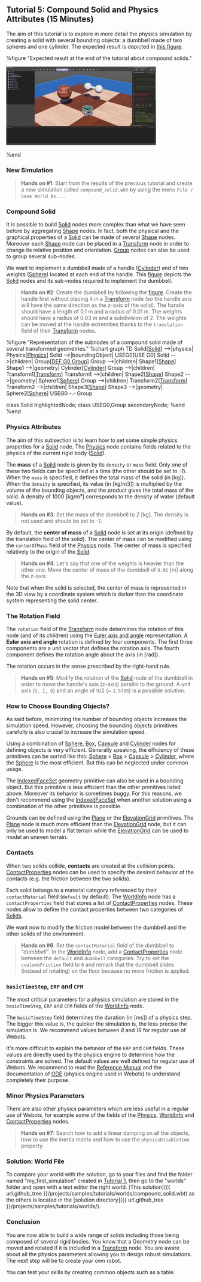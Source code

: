 ## Tutorial 5: Compound Solid and Physics Attributes (15 Minutes)

The aim of this tutorial is to explore in more detail the physics simulation by creating a solid with several bounding objects: a dumbbell made of two spheres and one cylinder.
The expected result is depicted in [this figure](#expected-result-at-the-end-of-the-tutorial-about-compound-solids).

%figure "Expected result at the end of the tutorial about compound solids."

![tutorial_dumbbell.png](images/tutorial_dumbbell.thumbnail.jpg)

%end

### New Simulation

> **Hands on #1**: Start from the results of the previous tutorial and create a new simulation called `compound_solid.wbt` by using the menu `File / Save World As...`.

### Compound Solid

It is possible to build [Solid](../reference/solid.md) nodes more complex than what we have seen before by aggregating [Shape](../reference/shape.md) nodes.
In fact, both the physical and the graphical properties of a [Solid](../reference/solid.md) can be made of several [Shape](../reference/shape.md) nodes.
Moreover each [Shape](../reference/shape.md) node can be placed in a [Transform](../reference/transform.md) node in order to change its relative position and orientation.
[Group](../reference/group.md) nodes can also be used to group several sub-nodes.

We want to implement a dumbbell made of a handle ([Cylinder](../reference/cylinder.md)) and of two weights ([Sphere](../reference/sphere.md)) located at each end of the handle.
This [figure](#representation-of-the-subnodes-of-a-compound-solid-made-of-several-transformed-geometries) depicts the [Solid](../reference/solid.md) nodes and its sub-nodes required to implement the dumbbell.

> **Hands on #2**: Create the dumbbell by following the [figure](#representation-of-the-subnodes-of-a-compound-solid-made-of-several-transformed-geometries).
Create the handle first without placing it in a [Transform](../reference/transform.md) node (so the handle axis will have the same direction as the z-axis of the solid).
The handle should have a length of 0.1 m and a radius of 0.01 m.
The weights should have a radius of 0.03 m and a subdivision of 2.
The weights can be moved at the handle extremities thanks to the `translation` field of their [Transform](../reference/transform.md) nodes.

%figure "Representation of the subnodes of a compound solid made of several transformed geometries."
%chart
graph TD
  Solid[[Solid](../reference/solid.md)] -->|physics| Physics[[Physics](../reference/physics.md)]
  Solid -->|boundingObject| USEG0[USE G0]
  Solid -->|children| Group[[DEF G0 Group](../reference/group.md)]
    Group -->|children| Shape1[[Shape](../reference/shape.md)]
      Shape1 -->|geometry| Cylinder[[Cylinder](../reference/cylinder.md)]
    Group -->|children| Transform1[[Transform](../reference/transform.md)]
      Transform1 -->|children| Shape2[[Shape](../reference/shape.md)]
        Shape2 -->|geometry| Sphere1[[Sphere](../reference/sphere.md)]
    Group -->|children| Transform2[[Transform](../reference/transform.md)]
      Transform2 -->|children| Shape3[[Shape](../reference/shape.md)]
        Shape3 -->|geometry| Sphere2[[Sphere](../reference/sphere.md)]
    USEG0 -.- Group

  class Solid highlightedNode;
  class USEG0,Group secondaryNode;
%end
%end

### Physics Attributes

The aim of this subsection is to learn how to set some simple physics properties for a [Solid](../reference/solid.md) node.
The [Physics](../reference/physics.md) node contains fields related to the physics of the current rigid body ([Solid](../reference/solid.md)).

The **mass** of a [Solid](../reference/solid.md) node is given by its `density` or `mass` field.
Only one of these two fields can be specified at a time (the other should be set to *-1*).
When the `mass` is specified, it defines the total mass of the solid (in [kg]).
When the `density` is specified, its value (in [kg/m3]) is multiplied by the volume of the bounding objects, and the product gives the total mass of the solid.
A density of 1000 [kg/m³] corresponds to the density of water (default value).

> **Hands on #3**: Set the mass of the dumbbell to *2* [kg].
The density is not used and should be set to *-1*.

By default, the **center of mass** of a [Solid](../reference/solid.md) node is set at its origin (defined by the translation field of the solid).
The center of mass can be modified using the `centerOfMass` field of the [Physics](../reference/physics.md) node.
The center of mass is specified relatively to the origin of the [Solid](../reference/solid.md).

> **Hands on #4**: Let's say that one of the weights is heavier than the other one.
Move the center of mass of the dumbbell of `0.01` [m] along the z-axis.

Note that when the solid is selected, the center of mass is represented in the 3D view by a coordinate system which is darker than the coordinate system representing the solid center.

### The Rotation Field

The `rotation` field of the [Transform](../reference/transform.md) node determines the rotation of this node (and of its children) using the [Euler axis and angle](https://en.wikipedia.org/wiki/Axis%E2%80%93angle_representation) representation.
A **Euler axis and angle** rotation is defined by four components.
The first three components are a unit vector that defines the rotation axis.
The fourth component defines the rotation angle about the axis (in [rad]).

The rotation occurs in the sense prescribed by the right-hand rule.

> **Hands on #5**: Modify the rotation of the [Solid](../reference/solid.md) node of the dumbbell in order to move the handle's axis (z-axis) parallel to the ground.
A unit axis (`0, 1, 0`) and an angle of &pi;/2 (~ `1.5708`) is a possible solution.

### How to Choose Bounding Objects?

As said before, minimizing the number of bounding objects increases the simulation speed.
However, choosing the bounding objects primitives carefully is also crucial to increase the simulation speed.

Using a combination of [Sphere](../reference/sphere.md), [Box](../reference/box.md), [Capsule](../reference/capsule.md) and [Cylinder](../reference/cylinder.md) nodes for defining objects is very efficient.
Generally speaking, the efficiency of these primitives can be sorted like this: [Sphere](../reference/sphere.md) > [Box](../reference/box.md) > [Capsule](../reference/capsule.md) > [Cylinder](../reference/cylinder.md), where the [Sphere](../reference/sphere.md) is the most efficient.
But this can be neglected under common usage.

The [IndexedFaceSet](../reference/indexedfaceset.md) geometry primitive can also be used in a bounding object.
But this primitive is less efficient than the other primitives listed above.
Moreover its behavior is sometimes buggy.
For this reasons, we don't recommend using the [IndexedFaceSet](../reference/indexedfaceset.md) when another solution using a combination of the other primitives is possible.

Grounds can be defined using the [Plane](../reference/plane.md) or the [ElevationGrid](../reference/elevationgrid.md) primitives.
The [Plane](../reference/plane.md) node is much more efficient than the [ElevationGrid](../reference/elevationgrid.md) node, but it can only be used to model a flat terrain while the [ElevationGrid](../reference/elevationgrid.md) can be used to model an uneven terrain.

### Contacts

When two solids collide, **contacts** are created at the collision points.
[ContactProperties](../reference/contactproperties.md) nodes can be used to specify the desired behavior of the contacts (e.g. the friction between the two solids).

Each solid belongs to a material category referenced by their `contactMaterial` field (`default` by default).
The [WorldInfo](../reference/worldinfo.md) node has a `contactProperties` field that stores a list of [ContactProperties](../reference/contactproperties.md) nodes.
These nodes allow to define the contact properties between two categories of [Solids](../reference/solid.md).

We want now to modify the friction model between the dumbbell and the other solids of the environment.

> **Hands on #6**: Set the `contactMaterial` field of the dumbbell to *"dumbbell"*.
In the [WorldInfo](../reference/worldinfo.md) node, add a [ContactProperties](../reference/contactproperties.md) node between the `default` and `dumbbell` categories.
Try to set the `coulombFriction` field to `0` and remark that the dumbbell slides (instead of rotating) on the floor because no more friction is applied.

### `basicTimeStep`, `ERP` and `CFM`

The most critical parameters for a physics simulation are stored in the `basicTimeStep`, `ERP` and `CFM` fields of the [WorldInfo](../reference/worldinfo.md) node.

The `basicTimeStep` field determines the duration (in [ms]) of a physics step.
The bigger this value is, the quicker the simulation is, the less precise the simulation is.
We recommend values between *8* and *16* for regular use of Webots.

It's more difficult to explain the behavior of the `ERP` and `CFM` fields.
These values are directly used by the physics engine to determine how the constraints are solved.
The default values are well defined for regular use of Webots.
We recommend to read the [Reference Manual](../reference/worldinfo.md) and the documentation of [ODE](http://ode.org/wiki/index.php?title=Manual) (physics engine used in Webots) to understand completely their purpose.

### Minor Physics Parameters

There are also other physics parameters which are less useful in a regular use of Webots, for example some of the fields of the [Physics](../reference/physics.md), [WorldInfo](../reference/worldinfo.md) and [ContactProperties](../reference/contactproperties.md) nodes.

> **Hands on #7**: Search how to add a linear damping on all the objects, how to use the inertia matrix and how to use the `physicsDisableTime` property.

### Solution: World File

To compare your world with the solution, go to your files and find the folder named "my\_first\_simulation" created in [Tutorial 1](tutorial-1-your-first-simulation-in-webots.md), then go to the "worlds" folder and open with a text editor the right world.
[This solution]({{ url.github_tree }}/projects/samples/tutorials/worlds/compound_solid.wbt) as the others is located in the [solution directory]({{ url.github_tree }}/projects/samples/tutorials/worlds/).

### Conclusion

You are now able to build a wide range of solids including those being composed of several rigid bodies.
You know that a Geometry node can be moved and rotated if it is included in a [Transform](../reference/transform.md) node.
You are aware about all the physics parameters allowing you to design robust simulations.
The next step will be to create your own robot.

You can test your skills by creating common objects such as a table.
